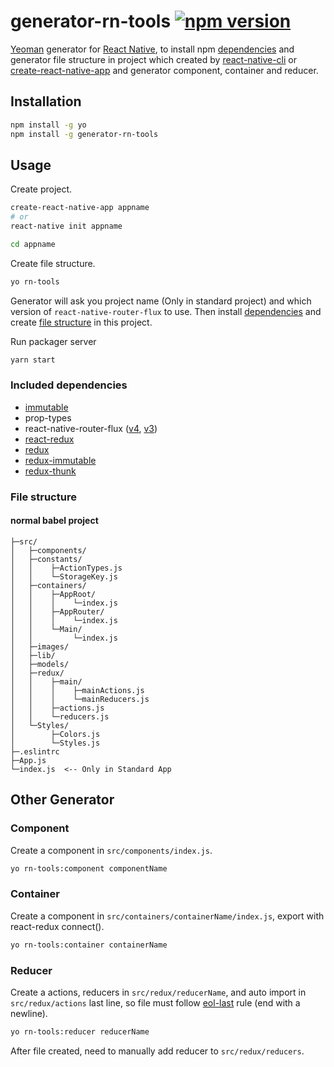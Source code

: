 # generator-rn-tools [![npm version](https://badge.fury.io/js/generator-rn-tools.svg)](https://badge.fury.io/js/generator-rn-tools)

[Yeoman](http://yeoman.io) generator for [React Native](https://facebook.github.io/react-native/), to install npm [dependencies](#included-dependencies) and generator file structure in project which created by [react-native-cli](https://facebook.github.io/react-native/docs/getting-started.html#installing-dependencies) or [create-react-native-app](https://facebook.github.io/react-native/docs/getting-started.html) and generator component, container and reducer.

## Installation

```bash
npm install -g yo
npm install -g generator-rn-tools
```

## Usage

Create project.

```bash
create-react-native-app appname
# or
react-native init appname

cd appname
```

Create file structure.
```bash
yo rn-tools
```

Generator will ask you project name (Only in standard project) and which version of `react-native-router-flux` to use.
Then install [dependencies](#included-dependencies) and create [file structure](#file-structure) in this project.

Run packager server

```bash
yarn start
```

### Included dependencies

* [immutable](https://facebook.github.io/immutable-js/)
* prop-types
* react-native-router-flux ([v4](https://github.com/aksonov/react-native-router-flux), [v3](https://github.com/aksonov/react-native-router-flux/tree/v3))
* [react-redux](https://github.com/reactjs/react-redux)
* [redux](https://github.com/reactjs/redux)
* [redux-immutable](https://github.com/gajus/redux-immutable)
* [redux-thunk](https://github.com/gaearon/redux-thunk)

### File structure

#### normal babel project
```text
├─src/
│   ├─components/
│   ├─constants/
│   │    ├─ActionTypes.js
│   │    └─StorageKey.js
│   ├─containers/
│   │    ├─AppRoot/
│   │    │    └─index.js
│   │    ├─AppRouter/
│   │    │    └─index.js
│   │    └─Main/
│   │         └─index.js
│   ├─images/
│   ├─lib/
│   ├─models/
│   ├─redux/
│   │    ├─main/
│   │    │    ├─mainActions.js
│   │    │    └─mainReducers.js
│   │    ├─actions.js
│   │    └─reducers.js
│   └─Styles/
│        ├─Colors.js
│        └─Styles.js
├─.eslintrc
├─App.js
└─index.js  <-- Only in Standard App
```

## Other Generator
### Component

Create a component in `src/components/index.js`.

```bash
yo rn-tools:component componentName
```

### Container

Create a component in `src/containers/containerName/index.js`, export with react-redux connect().

```bash
yo rn-tools:container containerName
```

### Reducer

Create a actions, reducers in `src/redux/reducerName`, and auto import in `src/redux/actions` last line, so file must follow [eol-last](https://eslint.org/docs/rules/eol-last) rule (end with a newline).

```bash
yo rn-tools:reducer reducerName
```

After file created, need to manually add reducer to `src/redux/reducers`.
